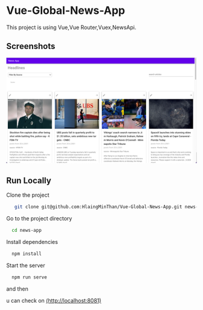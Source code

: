 
#  Vue-Global-News-App

This project is using Vue,Vue Router,Vuex,NewsApi.


## Screenshots

![App Screenshot](https://github.com/HlaingMinThan/Vue-Global-News-App/blob/master/public/images/News-App.png?raw=true)


## Run Locally

Clone the project

```bash
   git clone git@github.com:HlaingMinThan/Vue-Global-News-App.git news-app
```

Go to the project directory

```bash
  cd news-app
```

Install dependencies

```bash
  npm install
```

Start the server

```bash
  npm run serve
```

and then 

u can check on [(http://localhost:8081)](http://localhost:8081)
